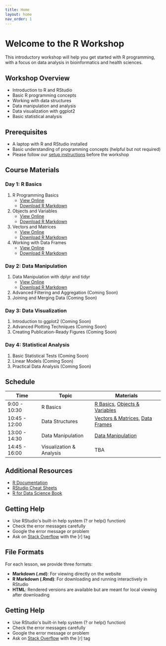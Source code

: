 ```yaml
---
title: Home
layout: home
nav_order: 1
---
```


# Welcome to the R Workshop

This introductory workshop will help you get started with R programming, with a focus on data analysis in bioinformatics and health sciences.

## Workshop Overview

- Introduction to R and RStudio
- Basic R programming concepts
- Working with data structures
- Data manipulation and analysis
- Data visualization with ggplot2
- Basic statistical analysis

## Prerequisites

- A laptop with R and RStudio installed
- Basic understanding of programming concepts (helpful but not required)
- Please follow our [setup instructions](setup.md) before the workshop

## Course Materials

### Day 1: R Basics
1. R Programming Basics 
   - [View Online](class-materials/r_basics.md)
   - [Download R Markdown](class-materials/r_basics.Rmd)
2. Objects and Variables
   - [View Online](class-materials/objects-variables.md)
   - [Download R Markdown](class-materials/objects-variables.Rmd)
3. Vectors and Matrices
   - [View Online](class-materials/vectors-matrices.md)
   - [Download R Markdown](class-materials/vectors-matrices.Rmd)
4. Working with Data Frames
   - [View Online](class-materials/data-frames.md)
   - [Download R Markdown](class-materials/data-frames.Rmd)

### Day 2: Data Manipulation
1. Data Manipulation with dplyr and tidyr
   - [View Online](class-materials/data-manipulation.md)
   - [Download R Markdown](class-materials/data-manipulation.Rmd)
2. Advanced Filtering and Aggregation (Coming Soon)
3. Joining and Merging Data (Coming Soon)

### Day 3: Data Visualization
1. Introduction to ggplot2 (Coming Soon)
2. Advanced Plotting Techniques (Coming Soon)
3. Creating Publication-Ready Figures (Coming Soon)

### Day 4: Statistical Analysis
1. Basic Statistical Tests (Coming Soon)
2. Linear Models (Coming Soon)
3. Practical Data Analysis (Coming Soon)

## Schedule

| Time | Topic | Materials |
|------|-------|-----------|
| 9:00 - 10:30 | R Basics | [R Basics](class-materials/r_basics.md), [Objects & Variables](class-materials/objects-variables.md) |
| 10:45 - 12:00 | Data Structures | [Vectors & Matrices](class-materials/vectors-matrices.md), [Data Frames](class-materials/data-frames.md) |
| 13:00 - 14:30 | Data Manipulation | [Data Manipulation](class-materials/data-manipulation.md) |
| 14:45 - 16:00 | Visualization & Analysis | TBA |

## Additional Resources

- [R Documentation](https://cran.r-project.org/doc/manuals/r-release/R-intro.html)
- [RStudio Cheat Sheets](https://www.rstudio.com/resources/cheatsheets/)
- [R for Data Science Book](https://r4ds.had.co.nz/)

## Getting Help

- Use RStudio's built-in help system (? or help() function)
- Check the error messages carefully
- Google the error message or problem
- Ask on [Stack Overflow](https://stackoverflow.com/questions/tagged/r) with the [r] tag

## File Formats

For each lesson, we provide three formats:
- **Markdown (.md)**: For viewing directly on the website
- **R Markdown (.Rmd)**: For downloading and running interactively in RStudio
- **HTML**: Rendered versions are available but are meant for local viewing after downloading

## Getting Help

- Use RStudio's built-in help system (? or help() function)
- Check the error messages carefully
- Google the error message or problem
- Ask on [Stack Overflow](https://stackoverflow.com/questions/tagged/r) with the [r] tag 